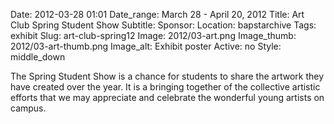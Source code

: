 Date: 2012-03-28 01:01 
Date_range: March 28 - April 20, 2012
Title: Art Club Spring Student Show 
Subtitle:
Sponsor:
Location: bapstarchive
Tags: exhibit
Slug: art-club-spring12
Image: 2012/03-art.png
Image_thumb: 2012/03-art-thumb.png
Image_alt: Exhibit poster
Active: no
Style: middle_down

The Spring Student Show is a chance for students to share the artwork they have created over the year. It is a bringing together of the collective artistic efforts that we may appreciate and celebrate the wonderful young artists on campus.